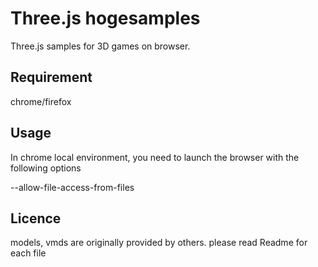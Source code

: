 Three.js hogesamples
====

Three.js samples for 3D games on browser.

## Requirement
chrome/firefox

## Usage
In chrome local environment, you need to launch the browser with the following options

--allow-file-access-from-files

## Licence
models, vmds are originally provided by others.
please read Readme for each file

